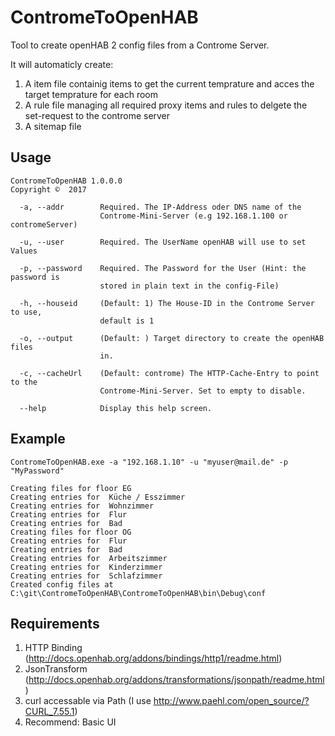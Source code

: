 # ContromeToOpenHAB
Tool to create openHAB 2 config files from a Controme Server.

It will automaticly create:

1. A item file containig items to get the current temprature and acces the target temprature for each room
2. A rule file managing all required proxy items and rules to delgete the set-request to the controme server
3. A sitemap file

## Usage
```
ContromeToOpenHAB 1.0.0.0
Copyright ©  2017

  -a, --addr        Required. The IP-Address oder DNS name of the
                    Controme-Mini-Server (e.g 192.168.1.100 or contromeServer)

  -u, --user        Required. The UserName openHAB will use to set Values

  -p, --password    Required. The Password for the User (Hint: the password is
                    stored in plain text in the config-File)

  -h, --houseid     (Default: 1) The House-ID in the Controme Server to use,
                    default is 1

  -o, --output      (Default: ) Target directory to create the openHAB files
                    in.

  -c, --cacheUrl    (Default: controme) The HTTP-Cache-Entry to point to the
                    Controme-Mini-Server. Set to empty to disable.

  --help            Display this help screen.
  ```
  
## Example
   
```
ContromeToOpenHAB.exe -a "192.168.1.10" -u "myuser@mail.de" -p "MyPassword"
```
```
Creating files for floor EG
Creating entries for  Küche / Esszimmer
Creating entries for  Wohnzimmer
Creating entries for  Flur
Creating entries for  Bad
Creating files for floor OG
Creating entries for  Flur
Creating entries for  Bad
Creating entries for  Arbeitszimmer
Creating entries for  Kinderzimmer
Creating entries for  Schlafzimmer
Created config files at C:\git\ContromeToOpenHAB\ContromeToOpenHAB\bin\Debug\conf
```
  
  ## Requirements
  
  1. HTTP Binding (http://docs.openhab.org/addons/bindings/http1/readme.html)
  2. JsonTransform (http://docs.openhab.org/addons/transformations/jsonpath/readme.html)
  3. curl accessable via Path (I use http://www.paehl.com/open_source/?CURL_7.55.1)
  4. Recommend: Basic UI
  
  
